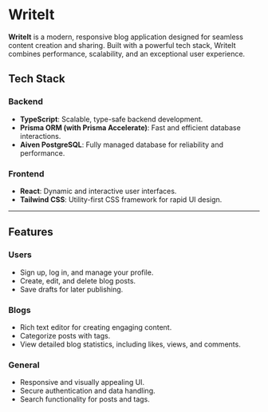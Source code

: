 # WriteIt  

**WriteIt** is a modern, responsive blog application designed for seamless content creation and sharing. Built with a powerful tech stack, WriteIt combines performance, scalability, and an exceptional user experience.  

## Tech Stack  

### Backend  
- **TypeScript**: Scalable, type-safe backend development.  
- **Prisma ORM (with Prisma Accelerate)**: Fast and efficient database interactions.  
- **Aiven PostgreSQL**: Fully managed database for reliability and performance.  

### Frontend  
- **React**: Dynamic and interactive user interfaces.  
- **Tailwind CSS**: Utility-first CSS framework for rapid UI design.  

---

## Features  

### Users  
- Sign up, log in, and manage your profile.  
- Create, edit, and delete blog posts.  
- Save drafts for later publishing.  

### Blogs  
- Rich text editor for creating engaging content.  
- Categorize posts with tags.  
- View detailed blog statistics, including likes, views, and comments.  

### General  
- Responsive and visually appealing UI.  
- Secure authentication and data handling.  
- Search functionality for posts and tags.  